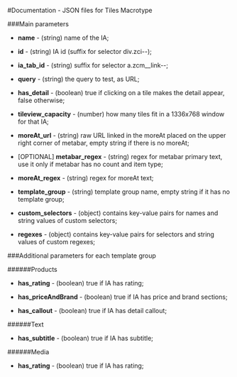 #Documentation - JSON files for Tiles Macrotype

###Main parameters

* **name** - (string) name of the IA;

* **id** - (string) IA id (suffix for selector div.zci--);
 
* **ia_tab_id** - (string) suffix for selector a.zcm__link--;
 
* **query** - (string) the query to test, as URL;
 
* **has_detail** - (boolean) true if clicking on a tile makes the detail appear, false otherwise;
 
* **tileview_capacity** - (number) how many tiles fit in a 1336x768 window for that IA;
 
* **moreAt_url** - (string) raw URL linked in the moreAt placed on the upper right corner of metabar, empty string if there is no moreAt;

* [OPTIONAL] **metabar_regex** - (string) regex for metabar primary text, use it only if metabar has no count and item type;

* **moreAt_regex** - (string) regex for moreAt text;
 
* **template_group** - (string) template group name, empty string if it has no template group;
 
* **custom_selectors** - (object) contains key-value pairs for names and string values of custom selectors;

* **regexes** - (object) contains key-value pairs for selectors and string values of custom regexes;


###Additional parameters for each template group

######Products

* **has_rating** - (boolean) true if IA has rating;

* **has_priceAndBrand** - (boolean) true if IA has price and brand sections;

* **has_callout** - (boolean) true if IA has detail callout;

######Text

* **has_subtitle** - (boolean) true if IA has subtitle;

######Media

* **has_rating** - (boolean) true if IA has rating;

